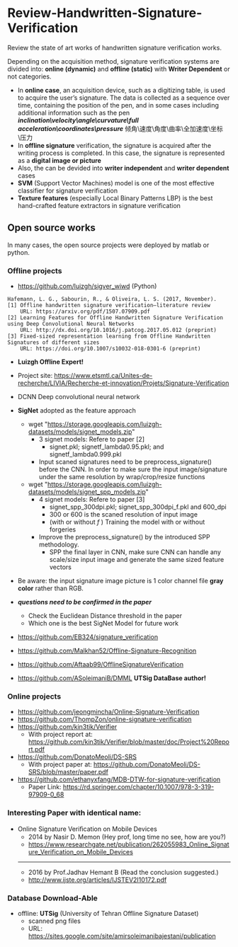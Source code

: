 # Review-Handwritten-Signature-Verification
Review the state of art works of handwritten signature verification works. 

Depending on the acquisition method, signature verification systems are divided into: **online (dynamic)** and **offline (static)** with **Writer Dependent** or not categories. 
- In **online case**, an acquisition device, such as a digitizing table, is used to acquire the user’s signature. The data is collected as a sequence over time, containing the position of the pen, and in some cases including additional information such as the pen __*inclination\velocity\angle\curvature\full acceleration\coordinates\pressure*__ 倾角\速度\角度\曲率\全加速度\坐标\压力
- In **offline signature** verification, the signature is acquired after the writing process is completed. In this case, the signature is represented as a __digital image or picture__
- Also, the can be devided into **writer independent** and **writer dependent** cases
- **SVM** (Support Vector Machines) model is one of the most effective classifier for signature verification
- **Texture features** (especially Local Binary Patterns LBP) is the best hand-crafted feature extractors in signature verification


## Open source works
In many cases, the open source projects were deployed by matlab or python. 
### Offline projects
- https://github.com/luizgh/sigver_wiwd  (Python)
```
Hafemann, L. G., Sabourin, R., & Oliveira, L. S. (2017, November).
[1] Offline handwritten signature verification—literature review
    URL: https://arxiv.org/pdf/1507.07909.pdf
[2] Learning Features for Offline Handwritten Signature Verification using Deep Convolutional Neural Networks
    URL: http://dx.doi.org/10.1016/j.patcog.2017.05.012 (preprint)
[3] Fixed-sized representation learning from Offline Handwritten Signatures of different sizes 
    URL: https://doi.org/10.1007/s10032-018-0301-6 (preprint)
```
  - **Luizgh Offline Expert!** 
  - Project site: https://www.etsmtl.ca/Unites-de-recherche/LIVIA/Recherche-et-innovation/Projets/Signature-Verification
  - DCNN Deep convolutional neural network
  - **SigNet** adopted as the feature approach
    - wget "https://storage.googleapis.com/luizgh-datasets/models/signet_models.zip"
      - 3 signet models: Refere to paper [2]
        - signet.pkl; signetf_lambda0.95.pkl; and signetf_lambda0.999.pkl
      - Input scaned signatures need to be preprocess_signature() before the CNN. In order to make sure the input image/signature under the same resolution by wrap/crop/resize functions
    - wget "https://storage.googleapis.com/luizgh-datasets/models/signet_spp_models.zip"
      - 4 signet models: Refere to paper [3]
        - signet_spp_300dpi.pkl; signet_spp_300dpi_f.pkl and 600_dpi
        - 300 or 600 is the scaned resolution of input image
        - (with or without _f_ ) Training the model with or without forgeries
      - Improve the preprocess_signature() by the introduced SPP methodology.
        - SPP the final layer in CNN, make sure CNN can handle any scale/size input image and generate the same sized feature vectors
  - Be aware: the input signature image picture is 1 color channel file **gray color** rather than RGB.
  - *****questions need to be confirmed in the paper*****
    - Check the Euclidean Distance threshold in the paper
    - Which one is the best SigNet Model for future work
    
- https://github.com/EB324/signature_verification
- https://github.com/Malkhan52/Offline-Signature-Recognition 
- https://github.com/Aftaab99/OfflineSignatureVerification
- https://github.com/ASoleimaniB/DMML **UTSig DataBase author!**

### Online projects
- https://github.com/jeongmincha/Online-Signature-Verification
- https://github.com/ThompZon/online-signature-verification
- https://github.com/kin3tik/Verifier
  - With project report at: https://github.com/kin3tik/Verifier/blob/master/doc/Project%20Report.pdf
- https://github.com/DonatoMeoli/DS-SRS
  - With project paper at: https://github.com/DonatoMeoli/DS-SRS/blob/master/paper.pdf
- https://github.com/ethanyxfang/MDB-DTW-for-signature-verification
  - Paper Link: https://rd.springer.com/chapter/10.1007/978-3-319-97909-0_68

### Interesting Paper with identical name:
- Online Signature Veriﬁcation on Mobile Devices
  - 2014 by Nasir D. Memon (Hey prof, long time no see, how are you?)
  - https://www.researchgate.net/publication/262055983_Online_Signature_Verification_on_Mobile_Devices
  - --------------
  - 2016 by Prof.Jadhav Hemant B (Read the conclusion suggested.)
  - http://www.ijste.org/articles/IJSTEV2I10172.pdf


### Database Download-Able
- offline: **UTSig** (University of Tehran Offline Signature Dataset)
  - scanned png files
  - URL: https://sites.google.com/site/amirsoleimanibajestani/publication
